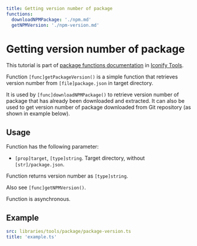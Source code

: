 ```yaml
title: Getting version number of package
functions:
  downloadNPMPackage: './npm.md'
  getNPMVersion: './npm-version.md'
```

# Getting version number of package

This tutorial is part of [package functions documentation](./index.md) in [Iconify Tools](../index.md).

Function `[func]getPackageVersion()` is a simple function that retrieves version number from `[file]package.json` in target directory.

It is used by `[func]downloadNPMPackage()` to retrieve version number of package that has already been downloaded and extracted. It can also be used to get version number of package downloaded from Git repository (as shown in example below).

## Usage

Function has the following parameter:

- `[prop]target`, `[type]string`. Target directory, without `[str]/package.json`.

Function returns version number as `[type]string`.

Also see `[func]getNPMVersion()`.

Function is asynchronous.

## Example

```yaml
src: libraries/tools/package/package-version.ts
title: 'example.ts'
```
